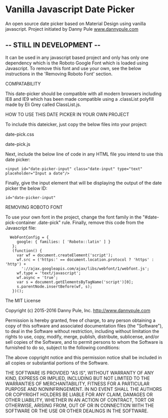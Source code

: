 # Vanilla Javascript Date Picker
An open source date picker based on Material Design using vanilla javascript. 
Project initiated by Danny Pule www.dannypule.com

## -- STILL IN DEVELOPMENT --

 It can be used in any javascript based project and only has only one dependency which is the Roboto Google Font which is loaded using Javascript. To remove this font and use your own, see the below instructions in the 'Removing Roboto Font' section. 
 
COMPATABILITY

This date-picker should be compatible with all modern browsers including IE8 and IE9 which has been made compatible using a .classList polyfill made by Eli Grey called ClassList.js.
 
HOW TO USE THIS DATE PICKER IN YOUR OWN PROJECT

To include this dateicker, just copy the below files into your project:

date-pick.css

date-pick.js

Next, include the below line of code in any HTML file you intend to use this date picker:

````
<input id="date-picker-input" class="date-input" type="text" placeholder="Input a date"/>
````

Finally, give the input element that will be displaying the output of the date picker the below ID:
````
id="date-picker-input" 
````
 
REMOVING ROBOTO FONT 

To use your own font in the project, change the font family in the "#date-pick-container .date-pick" rule. Finally, remove this code from the Javascript file:
 ````
   WebFontConfig = {
      google: { families: [ 'Roboto::latin' ] }
    };
    (function() {
      var wf = document.createElement('script');
      wf.src = ('https:' == document.location.protocol ? 'https' : 'http') +
        '://ajax.googleapis.com/ajax/libs/webfont/1/webfont.js';
      wf.type = 'text/javascript';
      wf.async = 'true';
      var s = document.getElementsByTagName('script')[0];
      s.parentNode.insertBefore(wf, s);
    })();
  ````

The MIT License

Copyright (c) 2015-2016 Danny Pule, Inc. http://www.dannypule.com

Permission is hereby granted, free of charge, to any person obtaining a copy
of this software and associated documentation files (the "Software"), to deal
in the Software without restriction, including without limitation the rights
to use, copy, modify, merge, publish, distribute, sublicense, and/or sell
copies of the Software, and to permit persons to whom the Software is
furnished to do so, subject to the following conditions:

The above copyright notice and this permission notice shall be included in
all copies or substantial portions of the Software.

THE SOFTWARE IS PROVIDED "AS IS", WITHOUT WARRANTY OF ANY KIND, EXPRESS OR
IMPLIED, INCLUDING BUT NOT LIMITED TO THE WARRANTIES OF MERCHANTABILITY,
FITNESS FOR A PARTICULAR PURPOSE AND NONINFRINGEMENT. IN NO EVENT SHALL THE
AUTHORS OR COPYRIGHT HOLDERS BE LIABLE FOR ANY CLAIM, DAMAGES OR OTHER
LIABILITY, WHETHER IN AN ACTION OF CONTRACT, TORT OR OTHERWISE, ARISING FROM,
OUT OF OR IN CONNECTION WITH THE SOFTWARE OR THE USE OR OTHER DEALINGS IN
THE SOFTWARE.
